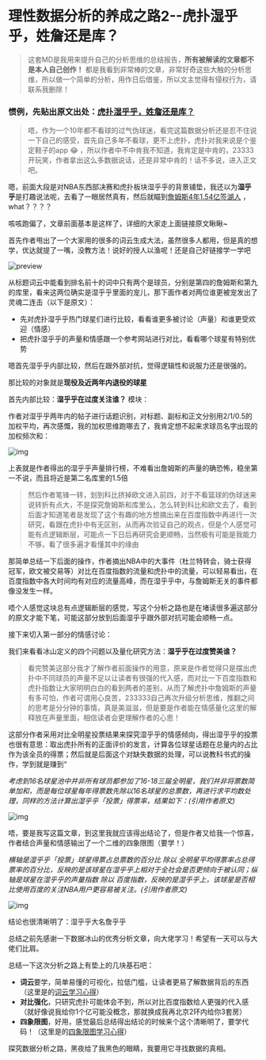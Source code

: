 # 理性数据分析的养成之路2--虎扑湿乎乎，姓詹还是库？

> 这套MD是我用来提升自己的分析思维的总结报告，**所有被解读的文章都不是本人自己创作！** 都是我看到非常棒的文章，非常好奇这些大触的分析思维，所以做一个简单的分析，用作日后借鉴，所以文主觉得有侵权行为，请联系我删除！

### 惯例，先贴出原文出处：[虎扑湿乎乎，姓詹还是库？](https://zhuanlan.zhihu.com/p/37793368)

> 唔，作为一个10年都不看球的过气伪球迷，看完这篇数据分析还是忍不住说一下自己的感受，首先自己多年不看球，更不上虎扑，虎扑对我来说是个鉴定鞋子的app :joy: ，所以作者中不中肯我不知道，我肯定是中肯的，23333开玩笑，作者拿出这么多数据说话，还是非常中肯的！话不多说，进入正文吧。

嗯，前面大段是对NBA东西部决赛和虎扑板块湿乎乎的背景铺垫，我还以为**湿乎乎**是打趣说法呢，去看了一眼居然真有，然后就瞄到[詹姆斯4年1.54亿签湖人](https://bbs.hupu.com/22778658.html) ，what？？？？

咳咳跑偏了，文章前面基本是这样了，详细的大家走上面链接原文瞅瞅~

首先作者甩出了一个大家用的很多的词云生成大法，虽然很多人都用，但是真的想学，优达就提了一嘴，没教方法！说好的授人以渔呢！还是自己好链接学一学吧

![preview](https://pic3.zhimg.com/v2-17dc0d9692262f859330cc3565af9cc9_r.jpg) 

从标题词云中能看到排名前十的词中只有两个是球员，分别是第四的詹姆斯和第九的库里，看来这两位确实是湿乎乎里面的宠儿，那下面作者对两位谁更被宠发出了灵魂二连击（以下是原文）：

- 先对虎扑湿乎乎热门球星们进行比较，看看谁更多被讨论（声量）和谁更受欢迎（情感）
- 把虎扑湿乎乎的声量和情感跟一个参考网站进行对比，看看哪个球星有特别优势

嗯首先湿乎乎内部比较，然后在跟外部对抗，觉得逻辑性和说服力还是很强的。

那比较的对象就是**现役及近两年内退役的球星**

首先内部比较：**湿乎乎在过度关注谁？** 模块：

作者对湿乎乎两年内的帖子进行话题识别，对标题、副标和正文分别用2/1/0.5的加权平均，再次感慨，我的加权思维跑哪去了，我肯定想不起来求球员名字出现的加权频次和：

![img](https://pic3.zhimg.com/80/v2-0fa3cc3aa1f8da38334d7e4ac15f1a4a_hd.jpg) 

上表就是作者得出的湿乎乎声量排行榜，不难看出詹姆斯的声量的确恐怖，稳坐第一不说，而且将近是第二名库里的1.5倍

> 然后作者笔锋一转，划到科比挤掉欧文进入前四，对于不看篮球的伪球迷来说转折有点大，不是探究詹姆斯和库里么，怎么转到科比和欧文去了，看到后面才知道笔者是发现了这个有趣的地方想摘出来在百度指数中再进行一次研究，看跟在虎扑中有无区别，从而再次验证自己的观点，但是个人感觉可能有点逻辑断层，可能点一下日后再研究会更顺畅，当然极有可能是我能力不够，看了很多遍才看懂其中的缘由

那简单总结一下后面的操作，作者摘出NBA中的大事件（杜兰特转会，骑士获得冠军，欧文被交易等）对比在百度指数的流量和虎扑中的流量，可以轻易看出，在百度指数中各大时间均有对应的流量高峰，而在湿乎乎中，与詹姆斯无关的事件都像没发生一样。

唔个人感觉这块总有点逻辑断层的感觉，写这个分析之路也是在堵读很多遍这部分的原文才能下笔，可能这部分放到后面湿乎乎跟外部对抗可能会顺畅一点。

接下来切入第一部分的情感讨论：

我们来看看冰山定义的四个问题以及量化研究方法：**湿乎乎在过度赞美谁？**

> 看完赞美这部分我才了解作者前面操作的用意，原来是作者觉得只是摆出虎扑中不同球员的声量不足以让读者有很强的代入感，而对比一下百度指数和虎扑指数让大家明明白白的看到两者的差别，从而了解虎扑中詹姆斯的声量有多可怕，作者可谓用心良苦，233333自己再次升级分析思维，推翻之间的思考是分分钟的事情，真是美滋滋，但是要是作者能在情感量化这里的解释放在声量里面，相信读者会更理解作者的心思！

这部分作者采用对比全明星投票结果来探究湿乎乎的情感倾向，得出湿乎乎的投票也很有意思：取出虎扑所有的正面评价的发言，计算各位球星话题在总量内的占比作为该全员的得票；然后就是后面这个对缺失数据的处理，可以说教科书式的操作，学到就是赚到“

*考虑到16名球星池中并非所有球员都参加了16-18三届全明星，我们并非将票数简单加和，而是每位球星每年得票数先除以16名球星的总票数，再进行求平均数处理，同样的方法计算出湿乎乎「投票」得票率，结果如下：(引用作者原文)*

![img](https://pic2.zhimg.com/80/v2-4fee53b337081c23db1b500be2894944_hd.jpg) 

唔，要是我写这篇文章，到这里我就应该得出结论了，但是作者又给我一个惊喜，作者结合声量和情感输出了一个二维的四象限图（要学！）

*横轴是湿乎乎「投票」球星得票占总票数的百分比 除以 全明星平均得票率占总得票率的百分比，反映的是该球星在湿乎乎上相对于全社会是否更倾向于被认同；纵轴是球星在湿乎乎的声量指数 除以 百度指数，反映的是湿乎乎上，该球星是否相比使用百度的关注NBA用户更容易被关注。(引用作者原文)*

![img](https://pic3.zhimg.com/80/v2-a91a3aaede9d3332c412a3935adb1910_hd.jpg) 

结论也很清晰明了：湿乎乎大名詹乎乎

总结之前先感谢一下数据冰山的优秀分析文章，向大佬学习！希望有一天可以与大佬们比肩。

总结一下这次分析之路上有垫上的几块基石吧：

- **词云**要学，简单易懂的可视化，拉低门槛，让读者更易了解数据背后的东西（这里是的[词云学习心得](https://blog.csdn.net/dylanzr/article/details/60868969)）
- **对比强化**，只研究虎扑可能体会不到，所以对比百度指数给人更强的代入感（就好像说我给你1个亿可能没概念，那就换成我再北京2环内给你3套房）
- **四象限图**，好用，感觉最后总结得出结论的时候来个这个清晰明了，要学代码！（这里是的[四象限图学习心得](https://baike.baidu.com/item/%E5%9B%9B%E8%B1%A1%E9%99%90%E6%B3%95%E5%88%99/1442968?fr=aladdin)）

探究数据分析之路，黑夜给了我黑色的眼睛，我要用它寻找数据的真相。
